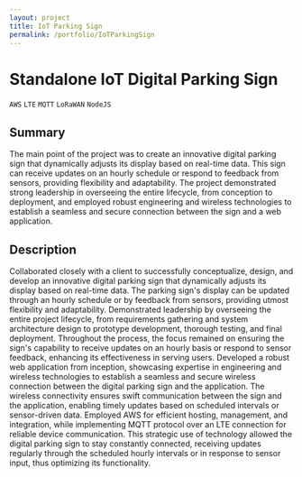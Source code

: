```yaml
---
layout: project
title: IoT Parking Sign
permalink: /portfolio/IoTParkingSign
---
```


# Standalone IoT Digital Parking Sign

`AWS` `LTE` `MQTT` `LoRaWAN` `NodeJS`

## Summary

The main point of the project was to create an innovative digital parking sign that dynamically adjusts its display based on real-time data. This sign can receive updates on an hourly schedule or respond to feedback from sensors, providing flexibility and adaptability. The project demonstrated strong leadership in overseeing the entire lifecycle, from conception to deployment, and employed robust engineering and wireless technologies to establish a seamless and secure connection between the sign and a web application.

## Description

Collaborated closely with a client to successfully conceptualize, design, and develop an innovative digital parking sign that dynamically adjusts its display based on real-time data. The parking sign's display can be updated through an hourly schedule or by feedback from sensors, providing utmost flexibility and adaptability. Demonstrated leadership by overseeing the entire project lifecycle, from requirements gathering and system architecture design to prototype development, thorough testing, and final deployment. Throughout the process, the focus remained on ensuring the sign's capability to receive updates on an hourly basis or respond to sensor feedback, enhancing its effectiveness in serving users. Developed a robust web application from inception, showcasing expertise in engineering and wireless technologies to establish a seamless and secure wireless connection between the digital parking sign and the application. The wireless connectivity ensures swift communication between the sign and the application, enabling timely updates based on scheduled intervals or sensor-driven data. Employed AWS for efficient hosting, management, and integration, while implementing MQTT protocol over an LTE connection for reliable device communication. This strategic use of technology allowed the digital parking sign to stay constantly connected, receiving updates regularly through the scheduled hourly intervals or in response to sensor input, thus optimizing its functionality.